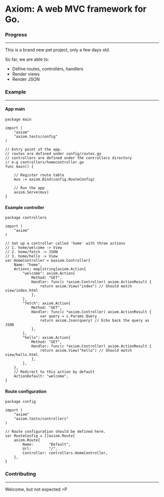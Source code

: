 # Axiom: A web MVC framework for Go.

### Progress
- - -

This is a brand new pet project, only a few days old.

So far, we are able to:

* Define routes, controllers, handlers
* Render views
* Render JSON


### Example
- - - 

#### App main
```
package main

import (
	"axiom"
	"axiom.tests/config"
)

// Entry point of the app.
// routes are defined under config/routes.go
// controllers are defined under the controllers directory
// e.g controllers/homecontroller.go
func main() {

	// Register route table
	mux := axiom.Bind(config.RouteConfig)

	// Run the app
	axiom.Serve(mux)
}
```
#### Example controller
```
package controllers

import (
	"axiom"
)

// Set up a controller called 'home' with three actions
// 1. home/welcome -> View
// 2. home/fetch -> JSON
// 3. home/hello -> View
var HomeController = &axiom.Controller{
	Name: "home",
	Actions: map[string]axiom.Action{
		"welcome": axiom.Action{
			Method: "GET",
			Handler: func(c *axiom.Controller) axiom.ActionResult {
				return axiom.View("index") // Should match view/index.html
			},
		},
		"fetch": axiom.Action{
			Method: "GET",
			Handler: func(c *axiom.Controller) axiom.ActionResult {
				var query = c.Params.Query
				return axiom.Json(query) // Echo back the query as JSON
			},
		},
		"hello": axiom.Action{
			Method: "GET",
			Handler: func(c *axiom.Controller) axiom.ActionResult {
				return axiom.View("hello") // Should match view/hello.html
			},
		},
	},
	// Redirect to this action by default
	ActionDefault: "welcome",
}
```
#### Route configuration
```
package config

import (
	"axiom"
	"axiom.tests/controllers"
)

// Route configuration should be defined here.
var RouteConfig = []axiom.Route{
	axiom.Route{
		Name:       "Default",
		Url:        "/",
		Controller: controllers.HomeController,
	},
}
```

### Contributing
- - -

Welcome, but not expected =P




